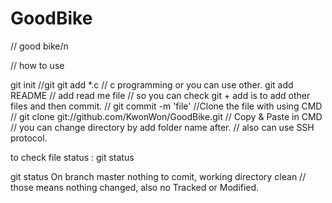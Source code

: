 # GoodBike
// good bike/n

// how to use

git init //git
git add *.c // c programming or you can use other.
git add README // add read me file
// so you can check git + add is to add other files and then commit.
// git commit -m 'file'
//Clone the file with using CMD
// git clone git://github.com/KwonWon/GoodBike.git
// Copy & Paste in CMD
// you can change directory by add folder name after.
// also can use SSH protocol.

to check file status
: git status

git status
On branch master
nothing to comit, working directory clean // those means nothing changed, also no Tracked or Modified.
